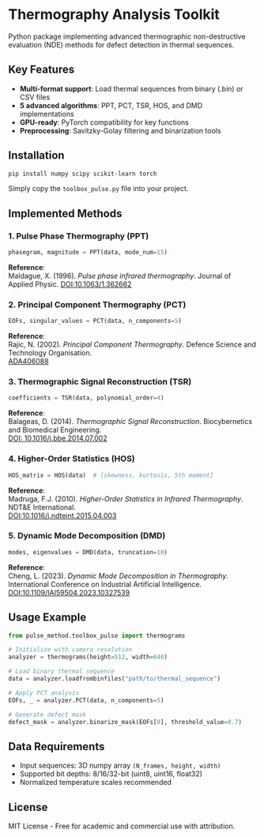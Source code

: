 # Thermography Analysis Toolkit

Python package implementing advanced thermographic non-destructive evaluation (NDE) methods for defect detection in thermal sequences.

## Key Features

- **Multi-format support**: Load thermal sequences from binary (.bin) or CSV files
- **5 advanced algorithms**: PPT, PCT, TSR, HOS, and DMD implementations
- **GPU-ready**: PyTorch compatibility for key functions
- **Preprocessing**: Savitzky-Golay filtering and binarization tools

## Installation

```bash
pip install numpy scipy scikit-learn torch
```

Simply copy the `toolbox_pulse.py` file into your project.

## Implemented Methods

### 1. Pulse Phase Thermography (PPT)
```python
phasegram, magnitude = PPT(data, mode_num=15)
```
**Reference**:  
Maldague, X. (1996). *Pulse phase infrared thermography*. Journal of Applied Physic.
[DOI:10.1063/1.362662](https://pubs.aip.org/aip/jap/article/79/5/2694/496162/Pulse-phase-infrared-thermography)

### 2. Principal Component Thermography (PCT)
```python
EOFs, singular_values = PCT(data, n_components=5)
```
**Reference**:  
Rajic, N. (2002). *Principal Component Thermography*. Defence Science and Technology Organisation.  
[ADA406088](https://www.sciencedirect.com/science/article/pii/S0263822302001617)

### 3. Thermographic Signal Reconstruction (TSR)
```python
coefficients = TSR(data, polynomial_order=4)
```
**Reference**:  
Balageas, D. (2014). *Thermographic Signal Reconstruction*. Biocybernetics and Biomedical Engineering.  
[DOI: 10.1016/j.bbe.2014.07.002](https://www.sciencedirect.com/science/article/pii/S0208521614000643?via%3Dihub)

### 4. Higher-Order Statistics (HOS)
```python
HOS_matrix = HOS(data)  # [skewness, kurtosis, 5th moment]
```
**Reference**:  
Madruga, F.J. (2010). *Higher-Order Statistics in Infrared Thermography*. NDT&E International.  
[DOI:10.1016/j.ndteint.2015.04.003](https://www.sciencedirect.com/science/article/pii/S0963869510000873)

### 5. Dynamic Mode Decomposition (DMD)
```python
modes, eigenvalues = DMD(data, truncation=10)
```
**Reference**:  
Cheng, L. (2023). *Dynamic Mode Decomposition in Thermography*. International Conference on Industrial Artificial Intelligence.  
[DOI:10.1109/IAI59504.2023.10327539](https://ieeexplore.ieee.org/document/10327539)

## Usage Example

```python
from pulse_method.toolbox_pulse import thermograms

# Initialize with camera resolution
analyzer = thermograms(height=512, width=640)

# Load binary thermal sequence
data = analyzer.loadfrombinfiles("path/to/thermal_sequence")

# Apply PCT analysis
EOFs, _ = analyzer.PCT(data, n_components=5)

# Generate defect mask
defect_mask = analyzer.binarize_mask(EOFs[0], threshold_value=0.7)
```

## Data Requirements
- Input sequences: 3D numpy array `(N_frames, height, width)`
- Supported bit depths: 8/16/32-bit (uint8, uint16, float32)
- Normalized temperature scales recommended

## License
MIT License - Free for academic and commercial use with attribution.
